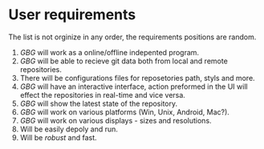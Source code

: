 # User requirements
The list is not orginize in any order, the requirements positions are random.

  1. *GBG* will work as a online/offline indepented program.
  2. *GBG* will be able to recieve git data both from local and remote repositories.
  3. There will be configurations files for reposetories path, styls and more.
  4. *GBG* will have an interactive interface, action preformed in the UI will effect the repositories in real-time and vice versa.
  5. *GBG* will show the latest state of the repository.  
  6. *GBG* will work on various platforms (Win, Unix, Android, Mac?).
  7. *GBG* will work on various displays - sizes and resolutions.
  8. Will be easily depoly and run.
  9. Will be _robust_ and fast.
